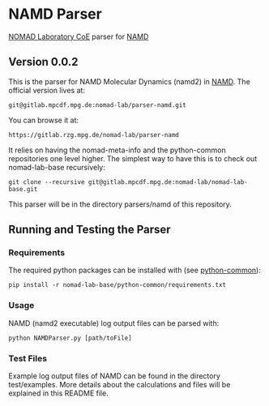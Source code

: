 # NAMD Parser
[NOMAD Laboratory CoE](http://nomad-coe.eu) parser for [NAMD](http://www.ks.uiuc.edu/Research/namd/)
## Version 0.0.2

This is the parser for NAMD Molecular Dynamics (namd2) in [NAMD](http://www.ks.uiuc.edu/Research/namd/).
The official version lives at:

    git@gitlab.mpcdf.mpg.de:nomad-lab/parser-namd.git

You can browse it at:

    https://gitlab.rzg.mpg.de/nomad-lab/parser-namd

It relies on having the nomad-meta-info and the python-common repositories one level higher.
The simplest way to have this is to check out nomad-lab-base recursively:

    git clone --recursive git@gitlab.mpcdf.mpg.de:nomad-lab/nomad-lab-base.git

This parser will be in the directory parsers/namd of this repository.

## Running and Testing the Parser
### Requirements
The required python packages can be installed with (see [python-common](https://gitlab.rzg.mpg.de/nomad-lab/python-common)):

    pip install -r nomad-lab-base/python-common/requirements.txt

### Usage
NAMD (namd2 executable) log output files can be parsed with:

    python NAMDParser.py [path/toFile]

### Test Files
Example log output files of NAMD can be found in the directory test/examples.
More details about the calculations and files will be explained in this README file.

